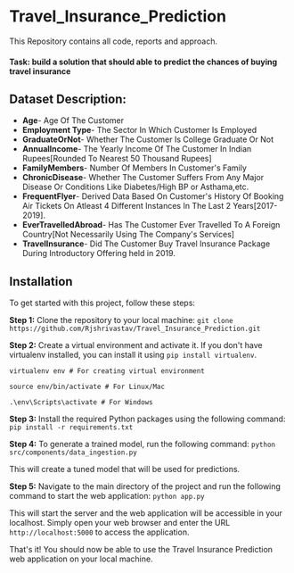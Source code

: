 # Travel_Insurance_Prediction

This Repository contains all code, reports and approach.
#### Task: build a solution that should able to predict the chances of buying travel insurance

## Dataset Description:
* **Age**- Age Of The Customer
* **Employment Type**- The Sector In Which Customer Is Employed
* **GraduateOrNot**- Whether The Customer Is College Graduate Or Not
* **AnnualIncome**- The Yearly Income Of The Customer In Indian Rupees[Rounded To Nearest 50 Thousand Rupees]
* **FamilyMembers**- Number Of Members In Customer's Family
* **ChronicDisease**- Whether The Customer Suffers From Any Major Disease Or Conditions Like Diabetes/High BP or Asthama,etc.
* **FrequentFlyer**- Derived Data Based On Customer's History Of Booking Air Tickets On Atleast 4 Different Instances In The Last 2 Years[2017-2019].
* **EverTravelledAbroad**- Has The Customer Ever Travelled To A Foreign Country[Not Necessarily Using The Company's Services]
* **TravelInsurance**- Did The Customer Buy Travel Insurance Package During Introductory Offering held in 2019.

## Installation

To get started with this project, follow these steps:

**Step 1:** Clone the repository to your local machine:
```git clone https://github.com/Rjshrivastav/Travel_Insurance_Prediction.git```


**Step 2:** Create a virtual environment and activate it. If you don't have virtualenv installed, you can install it using `pip install virtualenv`.

`virtualenv env # For creating virtual environment`

`source env/bin/activate # For Linux/Mac`

`.\env\Scripts\activate # For Windows`


**Step 3:** Install the required Python packages using the following command:
```pip install -r requirements.txt```


**Step 4:** To generate a trained model, run the following command:
```python src/components/data_ingestion.py```

This will create a tuned model that will be used for predictions.

**Step 5:** Navigate to the main directory of the project and run the following command to start the web application:
```python app.py```

This will start the server and the web application will be accessible in your localhost. Simply open your web browser and enter the URL `http://localhost:5000` to access the application.



That's it! You should now be able to use the Travel Insurance Prediction web application on your local machine.


